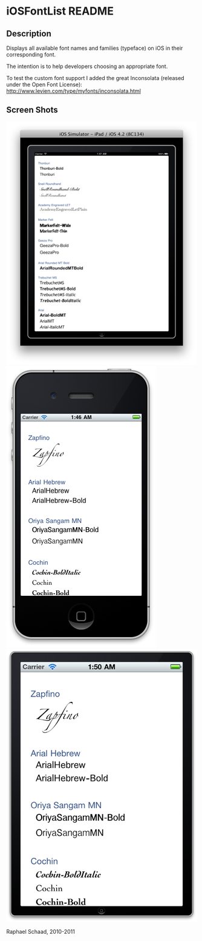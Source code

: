 iOSFontList README
==================

Description
-----------
Displays all available font names and families (typeface) on iOS in their corresponding font.

The intention is to help developers choosing an appropriate font.

To test the custom font support I added the great Inconsolata (released under the Open Font License): http://www.levien.com/type/myfonts/inconsolata.html

Screen Shots
------------
![Screen Shot iPad](https://github.com/raphaelschaad/iOSFontList/raw/master/Misc/iOSFontListScreenShotPad.png)
![Screen Shot iPhone](https://github.com/raphaelschaad/iOSFontList/raw/master/Misc/iOSFontListScreenShotPhone.png)
![Screen Shot iPhone Retina](https://github.com/raphaelschaad/iOSFontList/raw/master/Misc/iOSFontListScreenShotPhoneRetina.png)


Raphael Schaad, 2010-2011
